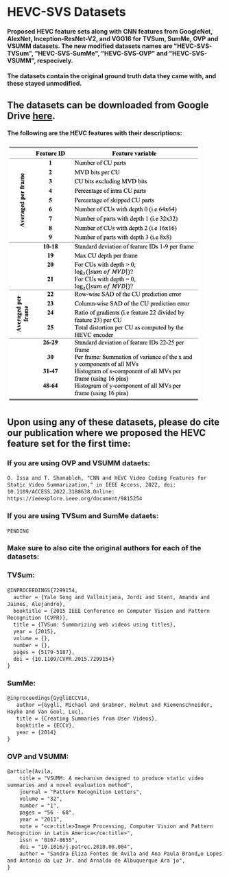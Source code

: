# **HEVC-SVS Datasets**

#### Proposed HEVC feature sets along with CNN features from GoogleNet, AlexNet, Inception-ResNet-V2, and VGG16 for TVSum, SumMe, OVP and VSUMM datasets. The new modified datasets names are "HEVC-SVS-TVSum", "HEVC-SVS-SumMe", "HEVC-SVS-OVP" and "HEVC-SVS-VSUMM", respecively.

#### The datasets contain the original ground truth data they came with, and these stayed unmodified.

## The datasets can be downloaded from Google Drive [here](https://drive.google.com/drive/folders/1s1RfJTeAesyTQdwOuOSdV3PrZ5r6gbKz?usp=sharing).

#### The following are the HEVC features with their descriptions:

<img src="HEVC-Features.png" alt="HEVC Features extracted" width="450"/>

## Upon using any of these datasets, please do cite our publication where we proposed the HEVC feature set for the first time:

### If you are using OVP and VSUMM dataets:
```
O. Issa and T. Shanableh, "CNN and HEVC Video Coding Features for Static Video Summarization," in IEEE Access, 2022, doi: 10.1109/ACCESS.2022.3188638.Online: https://ieeexplore.ieee.org/document/9815254
```
### If you are using TVSum and SumMe dataets:
```
PENDING
```
### Make sure to also cite the original authors for each of the datasets:

### TVSum:
```
@INPROCEEDINGS{7299154,
  author = {Yale Song and Vallmitjana, Jordi and Stent, Amanda and Jaimes, Alejandro},
  booktitle = {2015 IEEE Conference on Computer Vision and Pattern Recognition (CVPR)}, 
  title = {TVSum: Summarizing web videos using titles}, 
  year = {2015},
  volume = {},
  number = {},
  pages = {5179-5187},
  doi = {10.1109/CVPR.2015.7299154}
}
```

### SumMe:
```
@inproceedings{GygliECCV14,
   author ={Gygli, Michael and Grabner, Helmut and Riemenschneider, Hayko and Van Gool, Luc},
   title = {Creating Summaries from User Videos},
   booktitle = {ECCV},
   year = {2014}
}
```

### OVP and VSUMM:
```
@article{Avila,
    title = "VSUMM: A mechanism designed to produce static video summaries and a novel evaluation method",
    journal = "Pattern Recognition Letters",
    volume = "32",
    number = "1",
    pages = "56 - 68",
    year = "2011",
    note = "<ce:title>Image Processing, Computer Vision and Pattern Recognition in Latin America</ce:title>",
    issn = "0167-8655",
    doi = "10.1016/j.patrec.2010.08.004",
    author = "Sandra Eliza Fontes de Avila and Ana Paula Brand„o Lopes and Antonio da Luz Jr. and Arnaldo de Albuquerque Ara˙jo",
}
```


